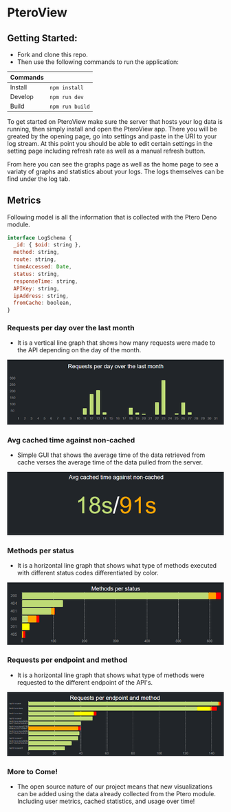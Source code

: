 # PteroView

## Getting Started:
- Fork and clone this repo.
- Then use the following commands to run the application:

| Commands |                                             |
| -------  | ------------------------------------------- |
|  Install |  <code>npm install</code>                   |
|  Develop |  <code>npm run dev</code>                   |
|  Build   |  <code>npm run build</code>                 |


To get started on PteroView make sure the server that hosts your log data is running, then simply install and open the PteroView app. There you will be greated by the opening page, go into settings and paste in the URI to your log stream. At this point you should be able to edit certain settings in the setting page including refresh rate as well as a manual refresh button. 

From here you can see the graphs page as well as the home page to see a variaty of graphs and statistics about your logs. The logs themselves can be find under the log tab.

## Metrics 
Following model is all the information that is collected with the Ptero Deno module.
```js 
interface LogSchema {
  _id: { $oid: string },
  method: string,
  route: string,
  timeAccessed: Date,
  status: string,
  responseTime: string,
  APIKey: string,
  ipAddress: string,
  fromCache: boolean,
}
```
### Requests per day over the last month
- It is a vertical line graph that shows how many requests were made to the API depending on the day of the month.

![image ReqPerDayOverMonth](./static/images/ReqPerDayOverMonth.png)

### Avg cached time against non-cached
- Simple GUI that shows the average time of the data retrieved from cache verses the average time of the data pulled from the server.

![image avgCached](./static/images/avgCached.png)

### Methods per status
- It is a horizontal line graph that shows what type of methods executed with different status codes differentiated by color.

![image ReqPerDayOverMonth](./static/images/methodPerStatus.png)

### Requests per endpoint and method
- It is a horizontal line graph that shows what type of methods were requested to the different endpoint of the API's.

![image ReqPerDayOverMonth](./static/images/reqPerEndpoint.png)
 
### More to Come!
- The open source nature of our project means that new visualizations can be added using the data already collected from the Ptero module. Including user metrics, cached statistics, and usage over time!
